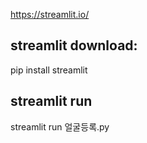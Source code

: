 https://streamlit.io/
## streamlit download:
pip install streamlit

## streamlit run 
streamlit run 얼굴등록.py
